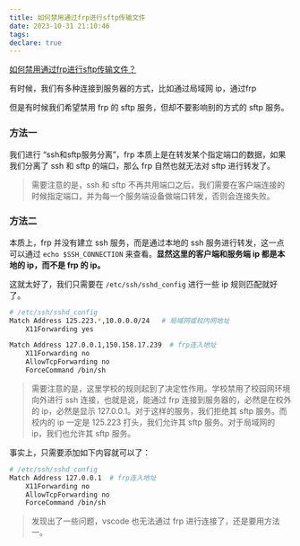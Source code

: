 ```yaml
---
title: 如何禁用通过frp进行sftp传输文件
date: 2023-10-31 21:10:46
tags:
declare: true
---
```

[如何禁用通过frp进行sftp传输文件？](https://github.com/fatedier/frp/issues/3736)<!--more-->

有时候，我们有多种连接到服务器的方式，比如通过局域网 ip，通过frp

但是有时候我们希望禁用 frp 的 sftp 服务，但却不要影响别的方式的 sftp 服务。

### 方法一

我们进行 “ssh和sftp服务分离”，frp 本质上是在转发某个指定端口的数据，如果我们分离了 ssh 和 sftp 的端口，那么 frp 自然也就无法对 sftp 进行转发了。

> 需要注意的是，ssh 和 sftp 不再共用端口之后，我们需要在客户端连接的时候指定端口，并为每一个服务端设备做端口转发，否则会连接失败。

### 方法二

本质上，frp 并没有建立 ssh 服务，而是通过本地的 ssh 服务进行转发，这一点可以通过 `echo $SSH_CONNECTION` 来查看。**显然这里的客户端和服务端 ip 都是本地的 ip，而不是 frp 的 ip。**

这就太好了，我们只需要在 `/etc/ssh/sshd_config` 进行一些 ip 规则匹配就好了。

```bash
# /etc/ssh/sshd_config
Match Address 125.223.*,10.0.0.0/24   # 局域网或校内网地址
    X11Forwarding yes

Match Address 127.0.0.1,150.158.17.239  # frp连入地址
    X11Forwarding no
    AllowTcpForwarding no
    ForceCommand /bin/sh
```

> 需要注意的是，这里学校的规则起到了决定性作用。学校禁用了校园网环境向外进行 ssh 连接，也就是说，能通过 frp 连接到服务器的，必然是在校外的 ip，必然是显示 127.0.0.1。对于这样的服务，我们拒绝其 sftp 服务。而校内的 ip 一定是 125.223 打头，我们允许其 sftp 服务。对于局域网的 ip，我们也允许其 sftp 服务。


事实上，只需要添加如下内容就可以了：
```bash
# /etc/ssh/sshd_config
Match Address 127.0.0.1  # frp连入地址
    X11Forwarding no
    AllowTcpForwarding no
    ForceCommand /bin/sh
```

> 发现出了一些问题，vscode 也无法通过 frp 进行连接了，还是要用方法一。